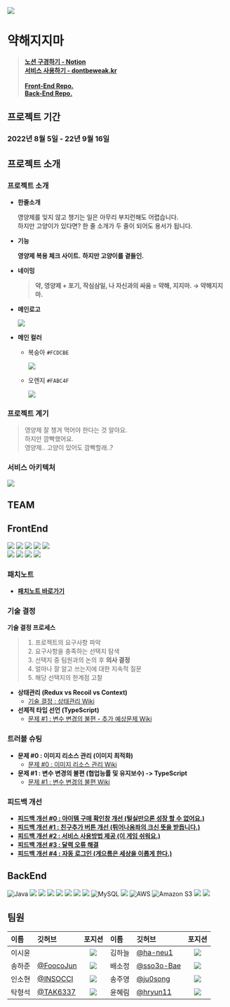 [![](https://lh6.googleusercontent.com/tAc1AUaOr_vvrct-cxED6ouKPWsEj1wWhR-u45Gc4MbDreZAguikZqpLQDbenLlHOGpcseSwPP3heE0YzrZQlcojP6yE2h45i-iCjMT3ub7Z5ZSDMw5ytqM7xvBT_b33yw=w4996)](https://docs.google.com/forms/d/e/1FAIpQLScJdPn8S2gt6h3kHaHvV2mC-g9kR017yAT2kzWKLcVyQgaCPA/viewform)


# 약해지지마
> [**노션 구경하기 - Notion**](https://humane-spark-851.notion.site/2-e725f87df62d4636a752ec8f4fe311a7)<br/>
> [**서비스 사용하기 - dontbeweak.kr**](http://dontbeweak.kr)<br/><br/>
> [**Front-End Repo.**](https://github.com/finalproject-hanghae/DontBeWeak-FE)<br/>
> [**Back-End Repo.**](https://github.com/finalproject-hanghae/DontBeWeak-BE)

## 프로젝트 기간
### 2022년 8월 5일 - 22년 9월 16일

## 프로젝트 소개
### 프로젝트 소개
- **한줄소개**
    
    영양제를 잊지 않고 챙기는 일은 아무리 부지런해도 어렵습니다.<br/>
    하지만 고양이가 있다면? 한 줄 소개가 두 줄이 되어도 용서가 됩니다.


- **기능**

  **영양제 복용 체크 사이트.**
  **하지만 고양이를 곁들인.**
  
- **네이밍**
  >**약, 영양제 + 포기, 작심삼일, 나 자신과의 싸움 = 약해, 지지마. → 약해지지마.**

- **메인로고**

    ![](https://www.notion.so/image/https%3A%2F%2Fs3-us-west-2.amazonaws.com%2Fsecure.notion-static.com%2F76033580-4796-4157-8622-ad2761f0712f%2FUntitled.png?table=block&id=e47dfade-c731-4f04-8d52-7059b707e62d&spaceId=1be52488-8341-41f7-9e7a-1ca0cb106a74&width=2000&userId=fe00f85b-4d3a-4f47-b7b3-438729231f22&cache=v2)

- **메인 컬러**
  - 복숭아 `#FCDCBE`
  
    ![](https://www.notion.so/image/https%3A%2F%2Fs3-us-west-2.amazonaws.com%2Fsecure.notion-static.com%2Ff4693421-fee4-4e07-bbe0-240cc9b52540%2FUntitled.png?table=block&id=3b3e6ecb-7c6e-4fa1-ae40-381a04c453c9&spaceId=1be52488-8341-41f7-9e7a-1ca0cb106a74&width=1920&userId=fe00f85b-4d3a-4f47-b7b3-438729231f22&cache=v2)
    
  - 오렌지 `#FABC4F`
  
    ![](https://www.notion.so/image/https%3A%2F%2Fs3-us-west-2.amazonaws.com%2Fsecure.notion-static.com%2F8c285a78-3d8b-4f30-b0c5-292fe608c034%2FUntitled.png?table=block&id=b8ae5d75-6fdc-41d9-a148-3e85b211234c&spaceId=1be52488-8341-41f7-9e7a-1ca0cb106a74&width=1920&userId=fe00f85b-4d3a-4f47-b7b3-438729231f22&cache=v2)

### 프로젝트 계기
  > 영양제 잘 챙겨 먹어야 한다는 것 알아요.<br/>
  > 하지만 깜빡했어요.<br/>
  > 영양제.. 고양이 있어도 깜빡할래..?

### 서비스 아키텍처
![](https://www.notion.so/image/https%3A%2F%2Fs3-us-west-2.amazonaws.com%2Fsecure.notion-static.com%2Fb60b4da2-7ad9-44b1-a8f2-ba6949892116%2FUntitled.png?table=block&id=6e4ade1b-1fff-4386-ab92-b84f262d98fc&spaceId=1be52488-8341-41f7-9e7a-1ca0cb106a74&width=2000&userId=fe00f85b-4d3a-4f47-b7b3-438729231f22&cache=v2)

## TEAM

## FrontEnd
![](https://img.shields.io/badge/Visual%20Studio%20Code-007ACC.svg?&style=for-the-badge&logo=Visual%20Studio%20Code&logoColor=white)
![](https://img.shields.io/badge/React-61DAFB.svg?&style=for-the-badge&logo=React&logoColor=white)
![](https://img.shields.io/badge/TypeScript-3178C6.svg?&style=for-the-badge&logo=TypeScript&logoColor=white)
![](https://img.shields.io/badge/Amazon%20S3-569A31?style=for-the-badge&logo=Amazon%20S3&logoColor=white)
![](https://img.shields.io/badge/GitHub%20Actions-2088FF.svg?&style=for-the-badge&logo=GitHub%20Actions&logoColor=white)<br/>
![](https://img.shields.io/badge/Redux-764ABC.svg?&style=for-the-badge&logo=Redux&logoColor=white)
![](https://img.shields.io/badge/Axios-5A29E4.svg?&style=for-the-badge&logo=Axios&logoColor=white)
![](https://img.shields.io/badge/styled%20components-DB7093.svg?&style=for-the-badge&logo=styled%20components&logoColor=white)
![](https://img.shields.io/badge/Burger%20King-D62300.svg?&style=for-the-badge&logo=Burger%20King&logoColor=white)

### 패치노트
- [**패치노트 바로가기**](https://github.com/finalproject-hanghae/DontBeWeak-FE/wiki/%ED%8C%A8%EC%B9%98%EB%85%B8%ED%8A%B8-:-%EC%95%BD%ED%95%B4%EC%A7%80%EC%A7%80%EB%A7%88)

### 기술 결정
**기술 결정 프로세스**<br/>

> 1. 프로젝트의 요구사항 파악
> 2. 요구사항을 충족하는 선택지 탐색
> 3. 선택지 중 팀원과의 논의 후 **의사 결정**
> 4. 얼마나 잘 알고 쓰는지에 대한 지속적 질문<br/>
> 5. 해당 선택지의 한계점 고찰

- **상태관리 (Redux vs Recoil vs Context)**
  - [기술 결정 : 상태관리 Wiki](https://github.com/finalproject-hanghae/DontBeWeak-FE/wiki/%EA%B8%B0%EC%88%A0-%EA%B2%B0%EC%A0%95-%230-:-%EC%83%81%ED%83%9C%EA%B4%80%EB%A6%AC)
- **선제적 타입 선언 (TypeScript)**
  - [문제 #1 : 변수 변경의 불편 - 추가 예상문제 Wiki](https://github.com/finalproject-hanghae/DontBeWeak-FE/wiki/%EB%AC%B8%EC%A0%9C-%231-:-%EB%B3%80%EC%88%98-%EB%B3%80%EA%B2%BD%EC%9D%98-%EB%B6%88%ED%8E%B8#%EC%B6%94%EA%B0%80-%EC%98%88%EC%83%81-%EB%AC%B8%EC%A0%9C)

### 트러블 슈팅
- **문제 #0 : 이미지 리소스 관리 (이미지 최적화)**
  - [문제 #0 : 이미지 리소스 관리 Wiki](https://github.com/finalproject-hanghae/DontBeWeak-FE/wiki/%EB%AC%B8%EC%A0%9C-%230-:-%EC%9D%B4%EB%AF%B8%EC%A7%80-%EB%A6%AC%EC%86%8C%EC%8A%A4-%EA%B4%80%EB%A6%AC)
- **문제 #1 : 변수 변경의 불편 (협업능률 및 유지보수) -> TypeScript**
  - [문제 #1 : 변수 변경의 불편 Wiki](https://github.com/finalproject-hanghae/DontBeWeak-FE/wiki/%EB%AC%B8%EC%A0%9C-%231-:-%EB%B3%80%EC%88%98-%EB%B3%80%EA%B2%BD%EC%9D%98-%EB%B6%88%ED%8E%B8)
  
### 피드백 개선
- [**피드백 개선 #0 : 아이템 구매 확인창 개선 (털실만으론 성장 할 수 없어요.)**](https://github.com/finalproject-hanghae/DontBeWeak-FE/wiki/%ED%94%BC%EB%93%9C%EB%B0%B1-%EA%B0%9C%EC%84%A0-%230-:-%EC%95%84%EC%9D%B4%ED%85%9C-%EA%B5%AC%EB%A7%A4-%ED%99%95%EC%9D%B8%EC%B0%BD-%EA%B0%9C%EC%84%A0-(%ED%84%B8%EC%8B%A4%EB%A7%8C%EC%9C%BC%EB%A1%A0-%EC%84%B1%EC%9E%A5-%ED%95%A0-%EC%88%98-%EC%97%86%EC%96%B4%EC%9A%94.))
- [**피드백 개선 #1 : 친구추가 버튼 개선 (튀어나옴좌의 크신 뜻을 받듭니다.)**](https://github.com/finalproject-hanghae/DontBeWeak-FE/wiki/%ED%94%BC%EB%93%9C%EB%B0%B1-%EA%B0%9C%EC%84%A0-%231-:-%EC%B9%9C%EA%B5%AC%EC%B6%94%EA%B0%80-%EB%B2%84%ED%8A%BC-%EA%B0%9C%EC%84%A0-(%ED%8A%80%EC%96%B4%EB%82%98%EC%98%B4%EC%A2%8C%EC%9D%98-%ED%81%AC%EC%8B%A0-%EB%9C%BB%EC%9D%84-%EB%B0%9B%EB%93%AD%EB%8B%88%EB%8B%A4.))
- [**피드백 개선 #2 : 서비스 사용방법 제공 (이 게임 쉬워요.)**](https://github.com/finalproject-hanghae/DontBeWeak-FE/wiki/%ED%94%BC%EB%93%9C%EB%B0%B1-%EA%B0%9C%EC%84%A0-%232-:-%EC%84%9C%EB%B9%84%EC%8A%A4-%EC%82%AC%EC%9A%A9%EB%B0%A9%EB%B2%95-%EC%A0%9C%EA%B3%B5-(%EC%9D%B4-%EA%B2%8C%EC%9E%84-%EC%89%AC%EC%9B%8C%EC%9A%94.))
- [**피드백 개선 #3 : 달력 오류 해결**](https://github.com/finalproject-hanghae/DontBeWeak-FE/wiki/%ED%94%BC%EB%93%9C%EB%B0%B1-%EA%B0%9C%EC%84%A0-%233-:-%EB%8B%AC%EB%A0%A5-%EC%98%A4%EB%A5%98-%ED%95%B4%EA%B2%B0)
- [**피드백 개선 #4 : 자동 로그인 (게으름은 세상을 이롭게 한다.)**](https://github.com/finalproject-hanghae/DontBeWeak-FE/wiki/%ED%94%BC%EB%93%9C%EB%B0%B1-%EA%B0%9C%EC%84%A0-%234-:-%EC%9E%90%EB%8F%99-%EB%A1%9C%EA%B7%B8%EC%9D%B8-(%EA%B2%8C%EC%9C%BC%EB%A6%84%EC%9D%80-%EC%84%B8%EC%83%81%EC%9D%84-%EC%9D%B4%EB%A1%AD%EA%B2%8C-%ED%95%9C%EB%8B%A4.))


## BackEnd
![Java](https://img.shields.io/badge/java11-%23ED8B00.svg?style=for-the-badge&logo=java&logoColor=white)
![](https://img.shields.io/badge/Spring-6DB33F.svg?&style=for-the-badge&logo=Spring&logoColor=white)
<img src="https://img.shields.io/badge/SpringBoot2.6.10-6DB33F?style=for-the-badge&logo=springboot&logoColor=white">
<img src="https://img.shields.io/badge/SpringSecurity2.6.7-6DB33F?style=for-the-badge&logo=springsecurity&logoColor=white">
<img src="https://img.shields.io/badge/Gradle-02303A?style=for-the-badge&logo=gradle&logoColor=white">
<img src="https://img.shields.io/badge/KakaoLogin-FFCD00?style=for-the-badge&logo=kakao&logoColor=white">
<img src="https://img.shields.io/badge/Ubuntu-E95420?style=for-the-badge&logo=ubuntu&logoColor=white">
<img src="https://img.shields.io/badge/Json Web Tokens-000000?style=for-the-badge&logo=jsonwebtokens&logoColor=white">
![MySQL](https://img.shields.io/badge/mysql-%2300f.svg?style=for-the-badge&logo=mysql&logoColor=white) 
<img src="https://img.shields.io/badge/Redis-DC382D?style=for-the-badge&logo=redis&logoColor=white">
![AWS](https://img.shields.io/badge/AWS-%23FF9900.svg?style=for-the-badge&logo=amazon-aws&logoColor=white)
<img alt="Amazon S3" src="https://img.shields.io/badge/Amazon S3-569A31?style=for-the-badge&logo=Amazon S3&logoColor=white">
<img src="https://img.shields.io/badge/Jenkins-D24939?style=for-the-badge&logo=jenkins&logoColor=white">
<img src="https://img.shields.io/badge/Docker-2496ED?style=for-the-badge&logo=docker&logoColor=white">







## 팀원
| 이름  | 깃허브 | 포지션 | 이름  | 깃허브 | 포지션 |
|:----------|:----------|:----------:|:----------|:----------|:----------:|
| 이시윤 | |![](https://img.shields.io/badge/-%EB%94%94%EC%9E%90%EC%9D%B4%EB%84%88-green)| 김하늘 | [@ha-neu1](https://github.com/ha-neu1) |![](https://img.shields.io/badge/-BE-red)|
| 송하준 | [@FoocoJun](https://github.com/FoocoJun) |![](https://img.shields.io/badge/-FE-blue)| 배소정 | [@sso3o-Bae](https://github.com/sso3o-Bae) |![](https://img.shields.io/badge/-BE-red)|
| 인소현 | [@INSOCCI](https://github.com/INSOCCI) |![](https://img.shields.io/badge/-FE-blue)| 송주영 | [@ju0song](https://github.com/ju0song) |![](https://img.shields.io/badge/-BE-red)|
| 탁형석 | [@TAK6337](https://github.com/TAK6337) |![](https://img.shields.io/badge/-FE-blue)| 윤혜림 | [@hryun11](https://github.com/hryun11) |![](https://img.shields.io/badge/-BE-red)|

